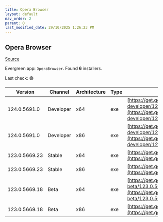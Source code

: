 ```yaml
---
title: Opera Browser
layout: default
nav_order: 2
parent: O
last_modified_date: 29/10/2025 1:26:23 PM
---
```


## Opera Browser

[Source](https://www.opera.com/browsers/opera)

Evergreen app: `OperaBrowser`. Found **6** installers.

Last check: 🟢

| Version       | Channel   | Architecture | Type | URI                                                                                                                                                                                                                    |
| ------------- | --------- | ------------ | ---- | ---------------------------------------------------------------------------------------------------------------------------------------------------------------------------------------------------------------------- |
| 124.0.5691.0  | Developer | x64          | exe  | [https://get.geo.opera.com/pub/opera-developer/124.0.5691.0/win/Opera_Developer_124.0.5691.0_Setup_x64.exe](https://get.geo.opera.com/pub/opera-developer/124.0.5691.0/win/Opera_Developer_124.0.5691.0_Setup_x64.exe) |
| 124.0.5691.0  | Developer | x86          | exe  | [https://get.geo.opera.com/pub/opera-developer/124.0.5691.0/win/Opera_Developer_124.0.5691.0_Setup.exe](https://get.geo.opera.com/pub/opera-developer/124.0.5691.0/win/Opera_Developer_124.0.5691.0_Setup.exe)         |
| 123.0.5669.23 | Stable    | x64          | exe  | [https://get.geo.opera.com/pub/opera/desktop/123.0.5669.23/win/Opera_123.0.5669.23_Setup_x64.exe](https://get.geo.opera.com/pub/opera/desktop/123.0.5669.23/win/Opera_123.0.5669.23_Setup_x64.exe)                     |
| 123.0.5669.23 | Stable    | x86          | exe  | [https://get.geo.opera.com/pub/opera/desktop/123.0.5669.23/win/Opera_123.0.5669.23_Setup.exe](https://get.geo.opera.com/pub/opera/desktop/123.0.5669.23/win/Opera_123.0.5669.23_Setup.exe)                             |
| 123.0.5669.18 | Beta      | x64          | exe  | [https://get.geo.opera.com/pub/opera-beta/123.0.5669.18/win/Opera_beta_123.0.5669.18_Setup_x64.exe](https://get.geo.opera.com/pub/opera-beta/123.0.5669.18/win/Opera_beta_123.0.5669.18_Setup_x64.exe)                 |
| 123.0.5669.18 | Beta      | x86          | exe  | [https://get.geo.opera.com/pub/opera-beta/123.0.5669.18/win/Opera_beta_123.0.5669.18_Setup.exe](https://get.geo.opera.com/pub/opera-beta/123.0.5669.18/win/Opera_beta_123.0.5669.18_Setup.exe)                         |

